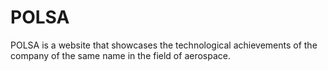# POLSA
POLSA is a website that showcases the technological achievements of the company of the same name in the field of aerospace.
